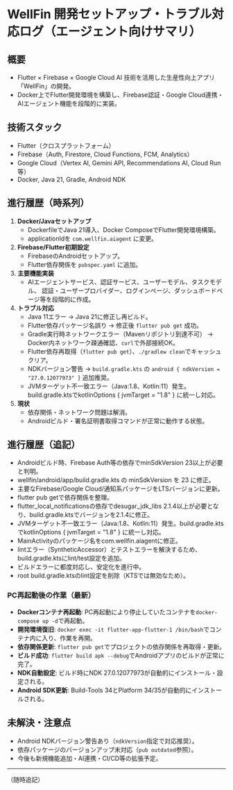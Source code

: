 # WellFin 開発セットアップ・トラブル対応ログ（エージェント向けサマリ）

## 概要
- Flutter × Firebase × Google Cloud AI 技術を活用した生産性向上アプリ「WellFin」の開発。
- Docker上でFlutter開発環境を構築し、Firebase認証・Google Cloud連携・AIエージェント機能を段階的に実装。

## 技術スタック
- Flutter（クロスプラットフォーム）
- Firebase（Auth, Firestore, Cloud Functions, FCM, Analytics）
- Google Cloud（Vertex AI, Gemini API, Recommendations AI, Cloud Run等）
- Docker, Java 21, Gradle, Android NDK

## 進行履歴（時系列）
1. **Docker/Javaセットアップ**
    - DockerfileでJava 21導入、Docker ComposeでFlutter開発環境構築。
    - applicationIdを `com.wellfin.aiagent` に変更。
2. **Firebase/Flutter初期設定**
    - FirebaseのAndroidセットアップ。
    - Flutter依存関係を `pubspec.yaml` に追加。
3. **主要機能実装**
    - AIエージェントサービス、認証サービス、ユーザーモデル、タスクモデル、
      認証・ユーザープロバイダー、ログインページ、ダッシュボードページ等を段階的に作成。
4. **トラブル対応**
    - Java 11エラー → Java 21に修正し再ビルド。
    - Flutter依存パッケージ名誤り → 修正後 `flutter pub get` 成功。
    - Gradle実行時ネットワークエラー（Mavenリポジトリ到達不可） → Docker内ネットワーク疎通確認、`curl`で外部接続OK。
    - Flutter依存再取得（`flutter pub get`）、`./gradlew clean`でキャッシュクリア。
    - NDKバージョン警告 → `build.gradle.kts` の `android { ndkVersion = "27.0.12077973" }` 追加推奨。
    - JVMターゲット不一致エラー（Java:1.8、Kotlin:11）発生。build.gradle.ktsでkotlinOptions { jvmTarget = "1.8" } に統一し対応。
5. **現状**
    - 依存関係・ネットワーク問題は解消。
    - Androidビルド・署名証明書取得コマンドが正常に動作する状態。

## 進行履歴（追記）
- Androidビルド時、Firebase Auth等の依存でminSdkVersion 23以上が必要と判明。
- wellfin/android/app/build.gradle.kts の minSdkVersion を 23 に修正。
- 主要なFirebase/Google Cloud/通知系パッケージをLTSバージョンに更新。
- flutter pub getで依存関係を整理。
- flutter_local_notificationsの依存でdesugar_jdk_libs 2.1.4以上が必要となり、build.gradle.ktsでバージョンを2.1.4に修正。
- JVMターゲット不一致エラー（Java:1.8、Kotlin:11）発生。build.gradle.ktsでkotlinOptions { jvmTarget = "1.8" } に統一し対応。
- MainActivityのパッケージ名をcom.wellfin.aiagentに修正。
- lintエラー（SyntheticAccessor）とテストエラーを解決するため、build.gradle.ktsにlint/test設定を追加。
- ビルドエラーに都度対応し、安定化を進行中。
- root build.gradle.ktsのlint設定を削除（KTSでは無効なため）。

### PC再起動後の作業（最新）
- **Dockerコンテナ再起動**: PC再起動により停止していたコンテナを`docker-compose up -d`で再起動。
- **開発環境復旧**: `docker exec -it flutter-app-flutter-1 /bin/bash`でコンテナ内に入り、作業を再開。
- **依存関係更新**: `flutter pub get`でプロジェクトの依存関係を再取得・更新。
- **ビルド成功**: `flutter build apk --debug`でAndroidアプリのビルドが正常に完了。
- **NDK自動設定**: ビルド時にNDK 27.0.12077973が自動的にインストール・設定される。
- **Android SDK更新**: Build-Tools 34とPlatform 34/35が自動的にインストールされる。

## 未解決・注意点
- Android NDKバージョン警告あり（`ndkVersion`指定で対応推奨）。
- 依存パッケージのバージョンアップ未対応（`pub outdated`参照）。
- 今後も新規機能追加・AI連携・CI/CD等の拡張予定。

---
（随時追記）

